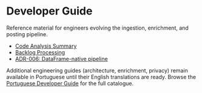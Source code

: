 # Developer Guide

Reference material for engineers evolving the ingestion, enrichment, and posting pipeline.

- [Code Analysis Summary](CODE_ANALYSIS.md)
- [Backlog Processing](backlog_processing.md)
- [ADR-006: DataFrame-native pipeline](ADR-006-dataframe-pipeline.md)

Additional engineering guides (architecture, enrichment, privacy) remain available in Portuguese until their English translations are ready. Browse the [Portuguese Developer Guide](/pt-BR/developer-guide/) for the full catalogue.
